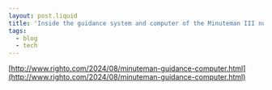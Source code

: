 ```yaml
---
layout: post.liquid
title: 'Inside the guidance system and computer of the Minuteman III nuclear missile '
tags:
  - blog
  - tech
---
```


[http://www.righto.com/2024/08/minuteman-guidance-computer.html](http://www.righto.com/2024/08/minuteman-guidance-computer.html)


